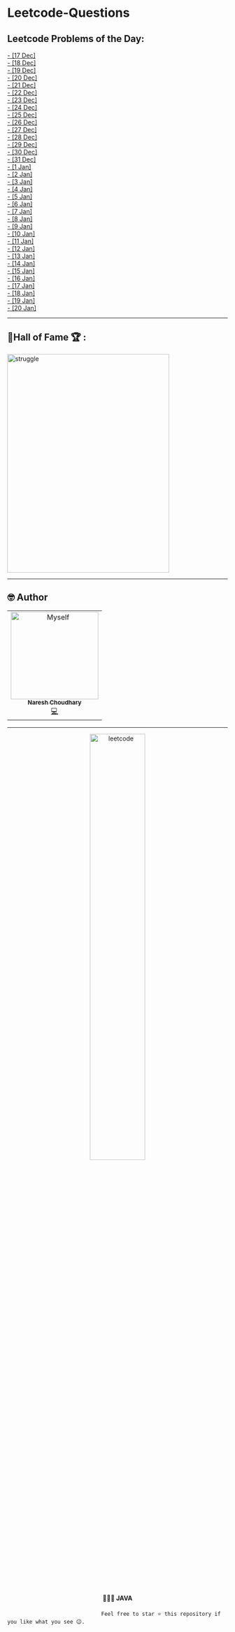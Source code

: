 # Leetcode-Questions

## Leetcode Problems of the Day:

<a href=https://github.com/Nareshchoudhary02/Leetcode-Questions/tree/main/Leetcode%20Problem%20of%20the%20Day> - [17 Dec] </a> </br>
<a href=https://github.com/Nareshchoudhary02/Leetcode-Questions/tree/main/Leetcode%20Problem%20of%20the%20Day> - [18 Dec] </a> </br>
<a href=https://github.com/Nareshchoudhary02/Leetcode-Questions/tree/main/Leetcode%20Problem%20of%20the%20Day> - [19 Dec] </a> </br>
<a href=https://github.com/Nareshchoudhary02/Leetcode-Questions/tree/main/Leetcode%20Problem%20of%20the%20Day> - [20 Dec] </a> </br>
<a href=https://github.com/Nareshchoudhary02/Leetcode-Questions/tree/main/Leetcode%20Problem%20of%20the%20Day> - [21 Dec] </a> </br>
<a href=https://github.com/Nareshchoudhary02/Leetcode-Questions/tree/main/Leetcode%20Problem%20of%20the%20Day> - [22 Dec] </a> </br>
<a href=https://github.com/Nareshchoudhary02/Leetcode-Questions/tree/main/Leetcode%20Problem%20of%20the%20Day> - [23 Dec] </a> </br>
<a href=https://github.com/Nareshchoudhary02/Leetcode-Questions/tree/main/Leetcode%20Problem%20of%20the%20Day> - [24 Dec] </a> </br>
<a href=https://github.com/Nareshchoudhary02/Leetcode-Questions/tree/main/Leetcode%20Problem%20of%20the%20Day> - [25 Dec] </a> </br>
<a href=https://github.com/Nareshchoudhary02/Leetcode-Questions/tree/main/Leetcode%20Problem%20of%20the%20Day> - [26 Dec] </a> </br>
<a href=https://github.com/Nareshchoudhary02/Leetcode-Questions/tree/main/Leetcode%20Problem%20of%20the%20Day> - [27 Dec] </a> </br>
<a href=https://github.com/Nareshchoudhary02/Leetcode-Questions/tree/main/Leetcode%20Problem%20of%20the%20Day> - [28 Dec] </a> </br>
<a href=https://github.com/Nareshchoudhary02/Leetcode-Questions/tree/main/Leetcode%20Problem%20of%20the%20Day> - [29 Dec] </a> </br>
<a href=https://github.com/Nareshchoudhary02/Leetcode-Questions/tree/main/Leetcode%20Problem%20of%20the%20Day> - [30 Dec] </a> </br>
<a href=https://github.com/Nareshchoudhary02/Leetcode-Questions/tree/main/Leetcode%20Problem%20of%20the%20Day> - [31 Dec] </a> </br>
<a href=https://github.com/Nareshchoudhary02/Leetcode-Questions/tree/main/Leetcode%20Problem%20of%20the%20Day> - [1 Jan] </a> </br>
<a href=https://github.com/Nareshchoudhary02/Leetcode-Questions/tree/main/Leetcode%20Problem%20of%20the%20Day> - [2 Jan] </a> </br>
<a href=https://github.com/Nareshchoudhary02/Leetcode-Questions/tree/main/Leetcode%20Problem%20of%20the%20Day> - [3 Jan] </a> </br>
<a href=https://github.com/Nareshchoudhary02/Leetcode-Questions/tree/main/Leetcode%20Problem%20of%20the%20Day> - [4 Jan] </a> </br>
<a href=https://github.com/Nareshchoudhary02/Leetcode-Questions/tree/main/Leetcode%20Problem%20of%20the%20Day> - [5 Jan] </a> </br>
<a href=https://github.com/Nareshchoudhary02/Leetcode-Questions/tree/main/Leetcode%20Problem%20of%20the%20Day> - [6 Jan] </a> </br>
<a href=https://github.com/Nareshchoudhary02/Leetcode-Questions/tree/main/Leetcode%20Problem%20of%20the%20Day> - [7 Jan] </a> </br>
<a href=https://github.com/Nareshchoudhary02/Leetcode-Questions/tree/main/Leetcode%20Problem%20of%20the%20Day> - [8 Jan] </a> </br>
<a href=https://github.com/Nareshchoudhary02/Leetcode-Questions/tree/main/Leetcode%20Problem%20of%20the%20Day> - [9 Jan] </a> </br>
<a href=https://github.com/Nareshchoudhary02/Leetcode-Questions/tree/main/Leetcode%20Problem%20of%20the%20Day> - [10 Jan] </a> </br>
<a href=https://github.com/Nareshchoudhary02/Leetcode-Questions/tree/main/Leetcode%20Problem%20of%20the%20Day> - [11 Jan] </a> </br>
<a href=https://github.com/Nareshchoudhary02/Leetcode-Questions/tree/main/Leetcode%20Problem%20of%20the%20Day> - [12 Jan] </a> </br>
<a href=https://github.com/Nareshchoudhary02/Leetcode-Questions/tree/main/Leetcode%20Problem%20of%20the%20Day> - [13 Jan] </a> </br>
<a href=https://github.com/Nareshchoudhary02/Leetcode-Questions/tree/main/Leetcode%20Problem%20of%20the%20Day> - [14 Jan] </a> </br>
<a href=https://github.com/Nareshchoudhary02/Leetcode-Questions/tree/main/Leetcode%20Problem%20of%20the%20Day> - [15 Jan] </a> </br>
<a href=https://github.com/Nareshchoudhary02/Leetcode-Questions/tree/main/Leetcode%20Problem%20of%20the%20Day> - [16 Jan] </a> </br>
<a href=https://github.com/Nareshchoudhary02/Leetcode-Questions/tree/main/Leetcode%20Problem%20of%20the%20Day> - [17 Jan] </a> </br>
<a href=https://github.com/Nareshchoudhary02/Leetcode-Questions/tree/main/Leetcode%20Problem%20of%20the%20Day> - [18 Jan] </a> </br>
<a href=https://github.com/Nareshchoudhary02/Leetcode-Questions/tree/main/Leetcode%20Problem%20of%20the%20Day> - [19 Jan] </a> </br>
<a href=https://github.com/Nareshchoudhary02/Leetcode-Questions/tree/main/Leetcode%20Problem%20of%20the%20Day> - [20 Jan] </a> </br>


---

## 🫡Hall of Fame 🏆 : <br>
<img src="https://i.ibb.co/4KwWNDr/Screenshot-2023-01-23-at-4-16-34-PM.png" alt="struggle" border="0" width="370px" height="500px" >

---

## 🤓 Author 
<table>
  <tr>
  <td align="center"><a href="https://github.com/Nareshchoudhary02"><img src="https://i.ibb.co/nR1k4dZ/Myself-with-indian-flag.jpg" width="200px" alt="Myself"/><br /><sub><b>Naresh Choudhary</b></sub></a><br /><a href="https://github.com/Nareshchoudhary02" title="Code">💻</a></td>
  </tr>
</table>

***

<p align="center"><a href="https://github.com/Nareshchoudhary02"><img align="center" width="50%" src="https://i.ibb.co/WGN6jV8/leetcode.png" alt="leetcode" border="0"></a></p>
<h4 align="center"> 🧑🏻‍💻 JAVA </h4>

                                  Feel free to star ⭐ this repository if you like what you see 😉.
